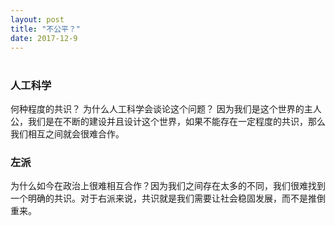 ```yaml
---
layout: post
title: "不公平？"
date: 2017-12-9
---
```

#
### 人工科学
何种程度的共识？
为什么人工科学会谈论这个问题？
因为我们是这个世界的主人公，我们是在不断的建设并且设计这个世界，如果不能存在一定程度的共识，那么我们相互之间就会很难合作。

### 左派
为什么如今在政治上很难相互合作？因为我们之间存在太多的不同，我们很难找到一个明确的共识。对于右派来说，共识就是我们需要让社会稳固发展，而不是推倒重来。
